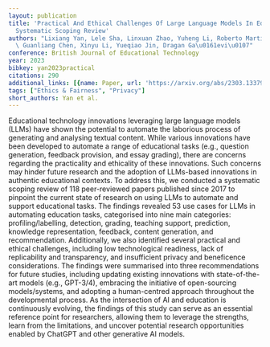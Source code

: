 ```yaml
---
layout: publication
title: 'Practical And Ethical Challenges Of Large Language Models In Education: A
  Systematic Scoping Review'
authors: "Lixiang Yan, Lele Sha, Linxuan Zhao, Yuheng Li, Roberto Martinez-maldonado,\
  \ Guanliang Chen, Xinyu Li, Yueqiao Jin, Dragan Ga\u0161evi\u0107"
conference: British Journal of Educational Technology
year: 2023
bibkey: yan2023practical
citations: 290
additional_links: [{name: Paper, url: 'https://arxiv.org/abs/2303.13379'}]
tags: ["Ethics & Fairness", "Privacy"]
short_authors: Yan et al.
---
```

Educational technology innovations leveraging large language models (LLMs)
have shown the potential to automate the laborious process of generating and
analysing textual content. While various innovations have been developed to
automate a range of educational tasks (e.g., question generation, feedback
provision, and essay grading), there are concerns regarding the practicality
and ethicality of these innovations. Such concerns may hinder future research
and the adoption of LLMs-based innovations in authentic educational contexts.
To address this, we conducted a systematic scoping review of 118 peer-reviewed
papers published since 2017 to pinpoint the current state of research on using
LLMs to automate and support educational tasks. The findings revealed 53 use
cases for LLMs in automating education tasks, categorised into nine main
categories: profiling/labelling, detection, grading, teaching support,
prediction, knowledge representation, feedback, content generation, and
recommendation. Additionally, we also identified several practical and ethical
challenges, including low technological readiness, lack of replicability and
transparency, and insufficient privacy and beneficence considerations. The
findings were summarised into three recommendations for future studies,
including updating existing innovations with state-of-the-art models (e.g.,
GPT-3/4), embracing the initiative of open-sourcing models/systems, and
adopting a human-centred approach throughout the developmental process. As the
intersection of AI and education is continuously evolving, the findings of this
study can serve as an essential reference point for researchers, allowing them
to leverage the strengths, learn from the limitations, and uncover potential
research opportunities enabled by ChatGPT and other generative AI models.